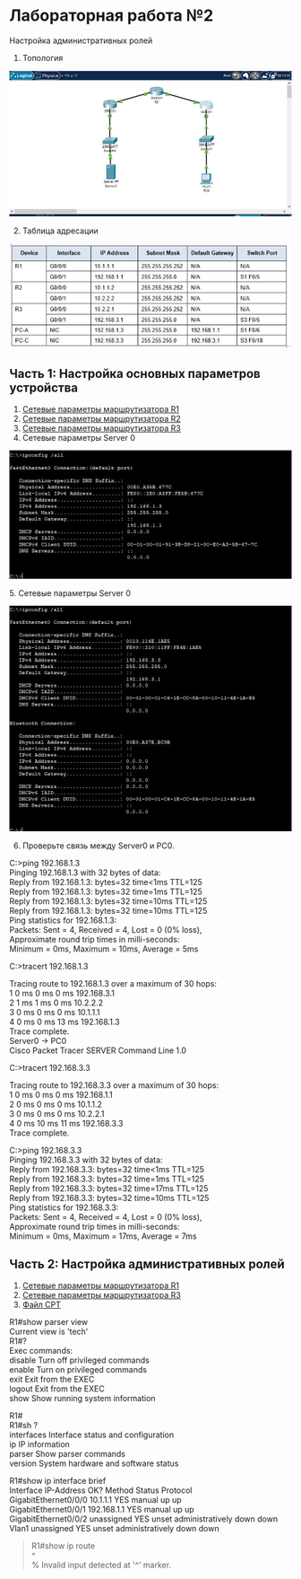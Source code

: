 # Лабораторная работа №2
 Настройка административных ролей
 
1.	Топология

![alt-текст][Топология]

[Топология]:https://github.com/b00mmer/lab2/blob/main/%D0%A2%D0%BE%D0%BF%D0%BE%D0%BB%D0%BE%D0%B3%D0%B8%D1%8F.JPG "Топология"

2. Таблица адресации

![alt-текст][Таблица]

[Таблица]:https://github.com/b00mmer/lab2/blob/main/%D0%A2%D0%B0%D0%B1%D0%BB%D0%B8%D1%86%D0%B0%20%D0%B0%D0%B4%D1%80%D0%B5%D1%81%D0%B0%D1%86%D0%B8%D0%B8.JPG "Таблица адресации"

## Часть 1: Настройка основных параметров устройства

1. [Сетевые параметры маршрутизатора R1](https://github.com/b00mmer/lab2/blob/main/R1_running-config.txt)
2. [Сетевые параметры маршрутизатора R2](https://github.com/b00mmer/lab2/blob/main/R2_running-config.txt)
3. [Сетевые параметры маршрутизатора R3](https://github.com/b00mmer/lab2/blob/main/R3_running-config.txt)
4. Сетевые параметры Server 0

![alt-текст][Server0]

[Server0]:https://github.com/b00mmer/lab2/blob/main/Server0.JPG "Сетевые параметры Server 0"
5. Сетевые параметры Server 0

![alt-текст][PC0]

[PC0]:https://github.com/b00mmer/lab2/blob/main/PC-0.JPG "Сетевые параметры PC0"

6.  Проверьте связь между Server0 и PC0.

C:\>ping 192.168.1.3  
Pinging 192.168.1.3 with 32 bytes of data:  
Reply from 192.168.1.3: bytes=32 time<1ms TTL=125  
Reply from 192.168.1.3: bytes=32 time=1ms TTL=125  
Reply from 192.168.1.3: bytes=32 time=10ms TTL=125  
Reply from 192.168.1.3: bytes=32 time=10ms TTL=125  
Ping statistics for 192.168.1.3:  
Packets: Sent = 4, Received = 4, Lost = 0 (0% loss),  
Approximate round trip times in milli-seconds:  
Minimum = 0ms, Maximum = 10ms, Average = 5ms  

C:\>tracert 192.168.1.3  

Tracing route to 192.168.1.3 over a maximum of 30 hops:   
  1   0 ms      0 ms      0 ms      192.168.3.1  
  2   1 ms      1 ms      0 ms      10.2.2.2    
  3   0 ms      0 ms      0 ms      10.1.1.1    
  4   0 ms      0 ms      13 ms     192.168.1.3  
Trace complete.  
 Server0 -> PC0  
Cisco Packet Tracer SERVER Command Line 1.0  

C:\>tracert 192.168.3.3  

Tracing route to 192.168.3.3 over a maximum of 30 hops:   
  1   0 ms      0 ms      0 ms      192.168.1.1  
  2   0 ms      0 ms      0 ms      10.1.1.2  
  3   0 ms      0 ms      0 ms      10.2.2.1  
  4   0 ms      10 ms     11 ms     192.168.3.3  
Trace complete.  

C:\>ping 192.168.3.3  
Pinging 192.168.3.3 with 32 bytes of data:  
Reply from 192.168.3.3: bytes=32 time<1ms TTL=125  
Reply from 192.168.3.3: bytes=32 time=1ms TTL=125  
Reply from 192.168.3.3: bytes=32 time=17ms TTL=125  
Reply from 192.168.3.3: bytes=32 time=10ms TTL=125  
Ping statistics for 192.168.3.3:  
Packets: Sent = 4, Received = 4, Lost = 0 (0% loss),  
Approximate round trip times in milli-seconds:  
Minimum = 0ms, Maximum = 17ms, Average = 7ms 


## Часть 2: Настройка административных ролей

1. [Сетевые параметры маршрутизатора R1](https://github.com/b00mmer/lab2/blob/main/R1_running-config_1.txt)
2. [Сетевые параметры маршрутизатора R3](https://github.com/b00mmer/lab2/blob/main/R3_running-config_1.txt)
3. [Файл CPT](https://github.com/b00mmer/lab2/blob/main/lab2_v1.pkt)


R1#show parser view  
Current view is 'tech'  
R1#?  
Exec commands:  
  disable     Turn off privileged commands  
  enable      Turn on privileged commands  
  exit        Exit from the EXEC  
  logout      Exit from the EXEC  
  show        Show running system information  
  
 R1#  
 R1#sh ?  
  interfaces         Interface status and configuration  
  ip                 IP information  
  parser             Show parser commands  
  version            System hardware and software status  

 R1#show ip interface brief   
    Interface              IP-Address      OK? Method Status                Protocol  
    GigabitEthernet0/0/0   10.1.1.1        YES manual up                    up   
    GigabitEthernet0/0/1   192.168.1.1     YES manual up                    up   
    GigabitEthernet0/0/2   unassigned      YES unset  administratively down down   
    Vlan1                  unassigned      YES unset  administratively down down  

>R1#show ip route   
>           ^   
>% Invalid input detected at '^' marker.  





